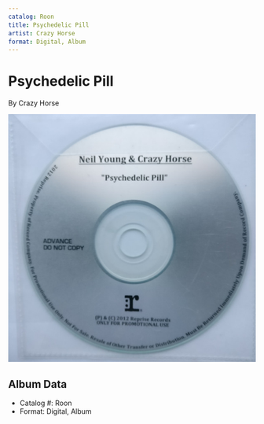 ```yaml
---
catalog: Roon
title: Psychedelic Pill
artist: Crazy Horse
format: Digital, Album
---
```


# Psychedelic Pill

By Crazy Horse

![](../../assets/albumcovers/Crazy_Horse-Psychedelic_Pill.png)

## Album Data

- Catalog #: Roon
- Format: Digital, Album

